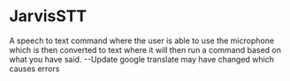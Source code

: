 # JarvisSTT
A speech to text command where the user
is able to use the microphone which is then converted to text
where it will then run a command based on what you have said.
--Update google translate may have changed which causes errors

